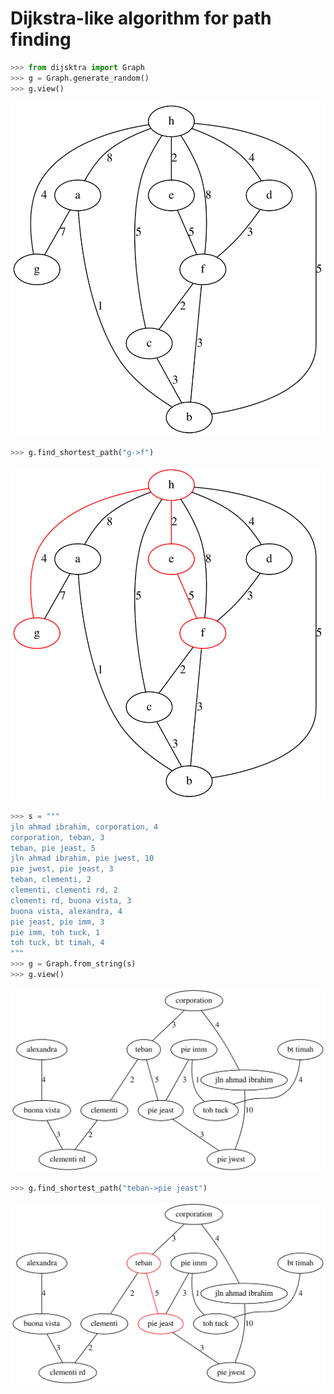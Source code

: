 # Dijkstra-like algorithm for path finding

```python
>>> from dijsktra import Graph
>>> g = Graph.generate_random()
>>> g.view()
```

![graph](svg/graph-random.svg)

```python
>>> g.find_shortest_path("g->f")
```

![graph-highlighted](svg/graph-random-highlight.svg)

```python
>>> s = """
jln ahmad ibrahim, corporation, 4
corporation, teban, 3
teban, pie jeast, 5
jln ahmad ibrahim, pie jwest, 10
pie jwest, pie jeast, 3
teban, clementi, 2
clementi, clementi rd, 2
clementi rd, buona vista, 3
buona vista, alexandra, 4
pie jeast, pie imm, 3
pie imm, toh tuck, 1
toh tuck, bt timah, 4
"""
>>> g = Graph.from_string(s)
>>> g.view()
```

![graph2](svg/graph-sg.svg)

```python
>>> g.find_shortest_path("teban->pie jeast")
```

![graph2-highlight](svg/graph-sg-highlight.svg)

